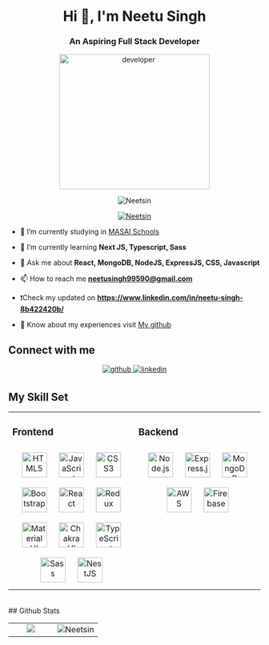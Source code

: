 <h1 align="center">Hi 👋, I'm Neetu Singh</h1>

<h3 align="center">An Aspiring Full Stack Developer</h3>

<p align="center"><img src="https://cdn.dribbble.com/users/1090020/screenshots/3901343/________-5.gif" alt="developer" width="300px" height="270px" /></p>

<p align="center"><img src="https://komarev.com/ghpvc/?username=Neetsin&label=Profile%20views&color=0e75b6&style=flat" alt="Neetsin" /></p>

<p align="center"><a href="https://github.com/ryo-ma/github-profile-trophy"><img src="https://github-profile-trophy.vercel.app/?username=Neetsin" alt="Neetsin" /></a></p>


- 🔭 I’m currently studying in [MASAI Schools](https://masai.com/)

- 🌱 I’m currently learning **Next JS, Typescript, Sass**

- 💬 Ask me about **React, MongoDB, NodeJS, ExpressJS, CSS, Javascript**

- 📫 How to reach me **neetusingh99590@gmail.com**

- ❗️Check my updated on **https://www.linkedin.com/in/neetu-singh-8b422420b/** 

- 📄 Know about my experiences visit [My github](https://github.com/Neetsin)

## Connect with me  
<div align="center">
<a href="https://github.com/https://github.com/Neetsin/" target="_blank">
<img src=https://img.shields.io/badge/github-%2324292e.svg?&style=for-the-badge&logo=github&logoColor=white alt=github style="margin-bottom: 5px;" />
</a>
<a href="https://www.linkedin.com/in/neetu-singh-8b422420b/" target="_blank">
<img src=https://img.shields.io/badge/linkedin-%231E77B5.svg?&style=for-the-badge&logo=linkedin&logoColor=white alt=linkedin style="margin-bottom: 5px;" />
</a>  
</div>  

## My Skill Set  
<table><tr><td valign="top" width="50%">

### Frontend  
<div align="center">  
<a href="https://en.wikipedia.org/wiki/HTML5" target="_blank"><img style="margin: 10px" src="https://profilinator.rishav.dev/skills-assets/html5-original-wordmark.svg" alt="HTML5" height="50" /></a>  
<a href="https://www.javascript.com/" target="_blank"><img style="margin: 10px" src="https://profilinator.rishav.dev/skills-assets/javascript-original.svg" alt="JavaScript" height="50" /></a>  
<a href="https://www.w3schools.com/css/" target="_blank"><img style="margin: 10px" src="https://profilinator.rishav.dev/skills-assets/css3-original-wordmark.svg" alt="CSS3" height="50" /></a>  
<a href="https://getbootstrap.com/docs/3.4/javascript/" target="_blank"><img style="margin: 10px" src="https://profilinator.rishav.dev/skills-assets/bootstrap-plain.svg" alt="Bootstrap" height="50" /></a>  
<a href="https://reactjs.org/" target="_blank"><img style="margin: 10px" src="https://profilinator.rishav.dev/skills-assets/react-original-wordmark.svg" alt="React" height="50" /></a>  
<a href="https://redux.js.org/" target="_blank"><img style="margin: 10px" src="https://profilinator.rishav.dev/skills-assets/redux-original.svg" alt="Redux" height="50" /></a>  
<a href="https://mui.com/" target="_blank"><img style="margin: 10px" src="https://profilinator.rishav.dev/skills-assets/mui.png" alt="Material UI" height="50" /></a>  
<a href="https://chakra-ui.com/" target="_blank"><img style="margin: 10px" src="https://profilinator.rishav.dev/skills-assets/chakraui.png" alt="Chakra UI" height="50" /></a>  
<a href="https://www.typescriptlang.org/" target="_blank"><img style="margin: 10px" src="https://profilinator.rishav.dev/skills-assets/typescript-original.svg" alt="TypeScript" height="50" /></a>  
<a href="https://sass-lang.com/" target="_blank"><img style="margin: 10px" src="https://profilinator.rishav.dev/skills-assets/sass-original.svg" alt="Sass" height="50" /></a>  
<a href="https://nestjs.com/" target="_blank"><img style="margin: 10px" src="https://profilinator.rishav.dev/skills-assets/nestjs.svg" alt="NestJS" height="50" /></a> 
</div>

</td><td valign="top" width="50%">

### Backend  
<div align="center">  
<a href="https://nodejs.org/" target="_blank"><img style="margin: 10px" src="https://profilinator.rishav.dev/skills-assets/nodejs-original-wordmark.svg" alt="Node.js" height="50" /></a>  
<a href="https://expressjs.com/" target="_blank"><img style="margin: 10px" src="https://profilinator.rishav.dev/skills-assets/express-original-wordmark.svg" alt="Express.js" height="50" /></a>  
<a href="https://www.mongodb.com/" target="_blank"><img style="margin: 10px" src="https://profilinator.rishav.dev/skills-assets/mongodb-original-wordmark.svg" alt="MongoDB" height="50" /></a>  
<a href="https://aws.amazon.com/" target="_blank"><img style="margin: 10px" src="https://profilinator.rishav.dev/skills-assets/amazonwebservices-original-wordmark.svg" alt="AWS" height="50" /></a>  
<a href="https://firebase.google.com/" target="_blank"><img style="margin: 10px" src="https://profilinator.rishav.dev/skills-assets/firebase.png" alt="Firebase" height="50" /></a>  
</div>
</td></tr></table>
<br/>  
## Github Stats   

<table><tr><td valign="top" width="50%">
<div align="center"><img src="https://github-readme-stats.vercel.app/api?username=Neetsin&show_icons=true&count_private=true&hide_border=true" align="center" /></div>

</td><td valign="top" width="50%">

<div align="center"><img align="center" src="https://github-readme-streak-stats.herokuapp.com/?user=Neetsin&" alt='Neetsin' align="center" /></div>

</td></tr></table>  
